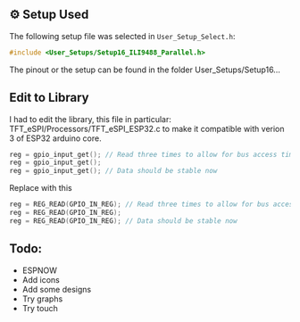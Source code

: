 

## ⚙️ Setup Used

The following setup file was selected in `User_Setup_Select.h`:

```cpp
#include <User_Setups/Setup16_ILI9488_Parallel.h>
```

The pinout or the setup can be found in the folder User_Setups/Setup16...

## Edit to Library
I had to edit the library, this file in particular: TFT_eSPI/Processors/TFT_eSPI_ESP32.c to make it compatible with verion 3 of ESP32 arduino core.

```cpp
reg = gpio_input_get(); // Read three times to allow for bus access time
reg = gpio_input_get();
reg = gpio_input_get(); // Data should be stable now

```

Replace with this

```cpp
reg = REG_READ(GPIO_IN_REG); // Read three times to allow for bus access time
reg = REG_READ(GPIO_IN_REG);
reg = REG_READ(GPIO_IN_REG); // Data should be stable now
```

## Todo:
- ESPNOW
- Add icons
- Add some designs
- Try graphs
- Try touch